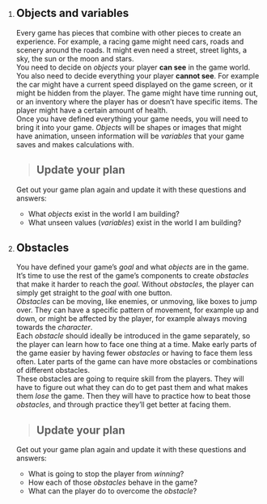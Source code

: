 1. ## Objects and variables
    Every game has pieces that combine with other pieces to create an experience. For example, a racing game might need cars, roads and scenery around the roads. It might even need a street, street lights, a sky, the sun or the moon and stars.    
    You need to decide on *objects* your player **can see** in the game world.
    You also need to decide everything your player **cannot see**. For example the car might have a current speed displayed on the game screen, or it might be hidden from the player. The game might have time running out, or an inventory where the player has or doesn’t have specific items. The player might have a certain amount of health.  
    Once you have defined everything your game needs, you will need to bring it into your game. *Objects* will be shapes or images that might have animation, unseen information will be *variables* that your game saves and makes calculations with.  
    > ## Update your plan
    Get out your game plan again and update it with these questions and answers:
     * What *objects* exist in the world I am building?
     * What unseen values (*variables*) exist in the world I am building?

2. ## Obstacles
    You have defined your game’s *goal* and what *objects* are in the game. It’s time to use the rest of the game’s components to create *obstacles* that make it harder to reach the *goal*. Without *obstacles*, the player can simply get straight to the *goal* with one button.  
    *Obstacles* can be moving, like enemies, or unmoving, like boxes to jump over. They can have a specific pattern of movement, for example up and down, or might be affected by the player, for example always moving towards the *character*.  
    Each *obstacle* should ideally be introduced in the game separately, so the player can learn how to face one thing at a time. Make early parts of the game easier by having fewer *obstacles* or having to face them less often. Later parts of the game can have more obstacles or combinations of different obstacles.  
    These obstacles are going to require skill from the players. They will have to figure out what they can do to get past them and what makes them *lose* the game. Then they will have to practice how to beat those *obstacles*, and through practice they’ll get better at facing them.  
    > ## Update your plan
    Get out your game plan again and update it with these questions and answers:
     * What is going to stop the player from *winning*?
     * How each of those *obstacles* behave in the game?
     * What can the player do to overcome the *obstacle*?
